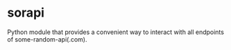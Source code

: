 # sorapi
Python module that provides a convenient way to interact with all endpoints of some-random-api(.com).